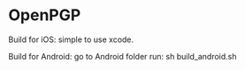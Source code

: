 # OpenPGP


Build for iOS:
simple to use xcode.

Build for Android:
go to Android folder run: sh build_android.sh




